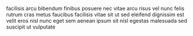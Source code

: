 facilisis arcu bibendum finibus posuere nec vitae arcu risus vel nunc felis
rutrum cras metus faucibus facilisis vitae sit ut sed eleifend dignissim est
velit eros nisl nunc eget sem aenean ipsum sit nisl egestas malesuada sed
suscipit ut vulputate